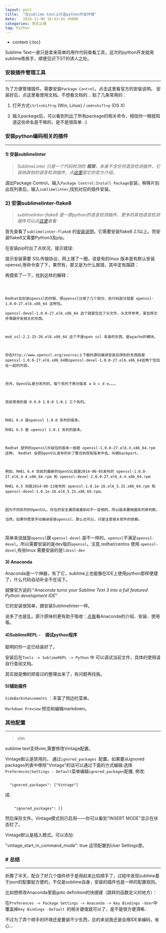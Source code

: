 ```yaml
---
layout: post
title:  "在sublime text上打造python开发环境"
date:   2016-11-06 18:43:34 +0800
categories: 学无止境
tag: Python
---
```


* content
{:toc}


Sublime Text一直只是拿来简单的用作代码查看工具，这次的python开发就用sublime练练手，顺便见识下ST的诱人之处。







### 安装插件管理工具

-----



为了方便管理插件，需要安装`Package Control`。点击这里看官方的安装说明。   安装好后，点这里看使用文档。不想看文档的... 贴了几条常用的：







1) 打开方式`ctrl+shift+p` (Win, Linux)   / `cmd+shift+p` (OS X)



2) 输入packege后，可以看到列出了所有package的相关命令，相信你一眼就知道这些命名是干嘛的，是不是很简单.  :)



### 安装python编码相关的插件

----





#### 1) 安装sublimelinter







>  _SublimeLinter 只是一个代码检测的 **框架**，本身不含任何语言检测插件，它容纳其他的语言检测插件，点[这里](http://www.sublimelinter.com/en/latest/about.html "instruction" )是它的官方介绍。_







 调出Package Control，输入`Package Control:Install Package`安装，稍等片刻出现列表后，输入`sublimelinter`,找到对应的插件安装。







### 2) 安装sublimelinter-flake8 







> _sublimelinter-flake8 是一款python的语言检测插件，更多的其他语言检测插件可以点[这里](https://github.com/SublimeLinter "sublimelinter" )查看_







首先查看了`sublimelinter-flake8` 的[安装说明](https://github.com/SublimeLinter/SublimeLinter-flake8)，它需要安装flake8 2.1以上。而安装flake8又需要Python3及pip。



在安装pip时出了点状况，提示错误:



     











提示安装需要 SSL传输协议，网上搜了一圈，说是有的linux 版本是有默认安装openssl,用命令查了下，果然有，那又是为什么报错，其中定有蹊跷：











再摸索了一下，找到这样的解释：



```



Redhat在封装openssl的时候，把openssl分成了几个部分，执行码部分就是 openssl-1.0.0-27.el6.x86_64 这种包。

openssl-devel-1.0.0-27.el6.x86_64 这个就是包含了头文件，头文件参考，某些库文件等跟开发相关的东西。



mod_ssl-2.2.15-26.el6.x86_64 这个不是open ssl 本身的东西，是apache的模块。



你在http://www.openssl.org/source/上下载的源码编译安装后得到的东西就是openssl-1.0.0-27.el6.x86_64和openssl-devel-1.0.0-27.el6.x86_64这两个包加在一起的内容。



另外，OpenSSL是分系列的，每个系列下再分版本 a b c d e。。。。



目前常用的是 0.9.8 1.0.0 1.0.1 三个系列。



RHEL 6.4 是openssl 1.0.0 系列的版本。

RHEL 6.5 是 openssl 1.0.1 系列的版本。



Redhat 提供的openssl升级包的版本一般是 openssl-1.0.0-27.el6.X.x86_64.rpm 这种。 Redhat 会把OpenSSL发布的补丁整合到现有版本中去，叫做backport。



例如，RHEL 6.4 目前的最新的OpenSSL就是2014-06-05发布的 openssl-1.0.0-27.el6_4.4.x86_64.rpm 和 openssl-devel-1.0.0-27.el6_4.4.x86_64.rpm 

RHEL 6.5 则是2014-08-13发布的 openssl-1.0.1e-16.el6_5.15.x86_64.rpm 和 openssl-devel-1.0.1e-16.el6_5.15.x86_64.rpm。



因为不同系列的OpenSSL，存在的安全漏洞或者BUG不一定相同，所以版本要根据系列来判断。

当然，如果你愿意手动编译安装openssl，那么也可以，只是注意相关软件的依赖。



```



简单来说就是`openssl`跟 `openssl-devel` 是不一样的，`openssl`不满足`openssl-devel`。所以需要安装的是dev版的`openssl`。注意,redhat/centos 使用 `openssl-devel`,有些linux 需要安装的是`libssl-dev`



#### 3) Anaconda

Anaconda是一个神器，有了它，sublime上也能像在IDE上使用python那样便捷了，什么代码自动补全不在话下。

就像官方说的:"_Anaconda turns your Sublime Text 3 into a full featured Python development IDE_"



它的安装很简单，跟安装Sublimelinter一样。

说多了也是乱，原汁原味的更有助于吸收：[点我](http://damnwidget.github.io/anaconda/#carousel-features "Anaconda" )看Anaconda的介绍、安装、使用等。



#### 4)SublimeREPL -　调试python程序

 聪明的你一定已经装好了。

 安装后在`Tools -> SublimeREPL -> Python` 中 可以调试当前文件，具体的使用请自行查阅文档。

其实就是懒的把查过的整理出来了，有问题再找我。

#### 5)辅助插件



`SideBarEnhancements` ：丰富了侧边栏菜单。

`Markdown Preview`:预览和编辑markdown。



### 其他配置

----

>  vim



sublime text支持vim,需要修改Vintage配置。

Vintage默认是禁用的， 通过`ignored_packages `配置。如果要从ignored packages列表中移除"Vintage"的话可以通过下面的方式编辑:选择`Preferences/Settings - Default`菜单编辑`ignored_packages`配置, 修改:  

```

  "ignored_packages": ["Vintage"]

```

 成:

```

    "ignored_packages": []

```

 然后保存文件。Vintage模式则已启用——你可以看到"INSERT MODE"显示在状态栏了。

Vintage默认是插入模式。可以添加:

   "vintage_start_in_command_mode": true 这项配置到User Settings里。



### # 总结

----



折腾了半天，配合了好几个插件终于是用起来比较顺手了，过程中发现sublime基于json的配置挺方便的，不仅是sublime自身，安装的插件也是一样的配置规则。

比如想修改Anaconda里面goto definition的快捷键（跳转的函数定义的地方）：

在`Preferences -> Package Settings -> Anaconda -> Key Bindings -User`中覆盖掉`Key Bindings -Default `的相关键值就可以了，是不是很方便清晰..



不过为了弄个顺手的环境还是要装不少东西，总的来说我还是会用IDE来编码，省心...